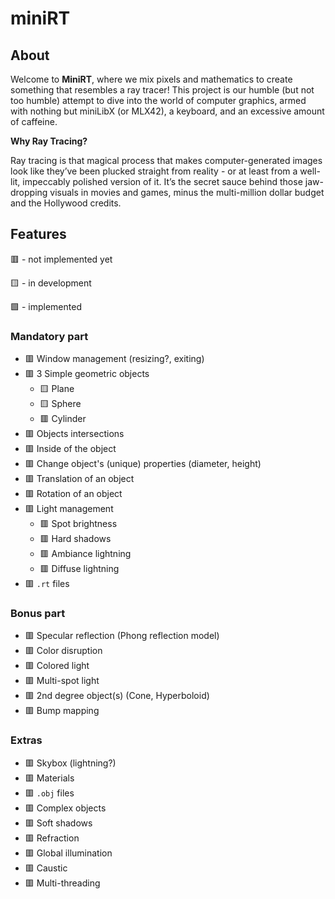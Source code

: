 # miniRT

## About

Welcome to **MiniRT**, where we mix pixels and mathematics to create something that resembles a ray tracer!
This project is our humble (but not too humble) attempt to dive into the world of computer graphics, armed with nothing but miniLibX (or MLX42), a keyboard, and an excessive amount of caffeine.

**Why Ray Tracing?**

Ray tracing is that magical process that makes computer-generated images look like they’ve been plucked straight from reality - or at least from a well-lit, impeccably polished version of it.
It’s the secret sauce behind those jaw-dropping visuals in movies and games, minus the multi-million dollar budget and the Hollywood credits.

## Features

🟥 - not implemented yet

🟨 - in development

🟩 - implemented

### Mandatory part

- 🟥 Window management (resizing?, exiting)
- 🟥 3 Simple geometric objects
    * 🟨 Plane
    * 🟨 Sphere
    * 🟥 Cylinder
- 🟥 Objects intersections
- 🟥 Inside of the object
- 🟥 Change object's (unique) properties (diameter, height)
- 🟥 Translation of an object
- 🟥 Rotation of an object
- 🟥 Light management
    * 🟥 Spot brightness
    * 🟥 Hard shadows
    * 🟥 Ambiance lightning
    * 🟥 Diffuse lightning
- 🟥 `.rt` files

### Bonus part

- 🟥 Specular reflection (Phong reflection model)
- 🟥 Color disruption
- 🟥 Colored light
- 🟥 Multi-spot light
- 🟥 2nd degree object(s) (Cone, Hyperboloid)
- 🟥 Bump mapping

### Extras

- 🟥 Skybox (lightning?)
- 🟥 Materials
- 🟥 `.obj` files
- 🟥 Complex objects
- 🟥 Soft shadows
- 🟥 Refraction
- 🟥 Global illumination
- 🟥 Caustic
- 🟥 Multi-threading
